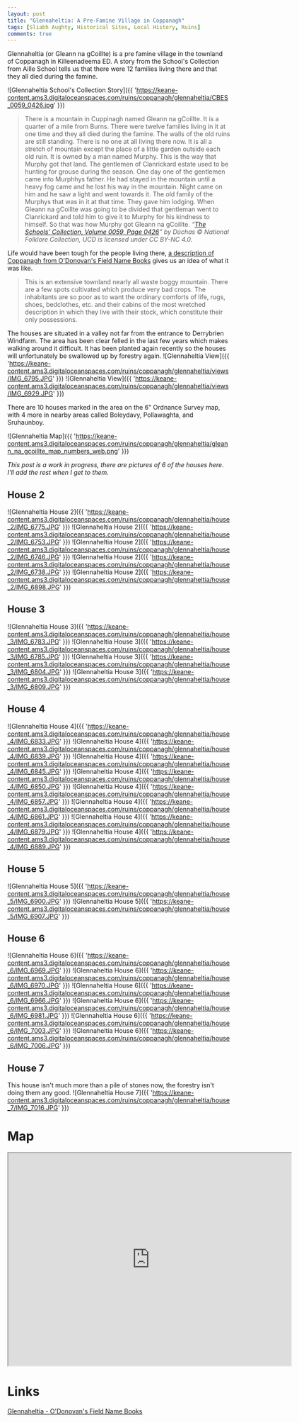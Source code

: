 ```yaml
---
layout: post
title: "Glennaheltia: A Pre-Famine Village in Coppanagh"
tags: [Sliabh Aughty, Historical Sites, Local History, Ruins]
comments: true
---
```


Glennaheltia (or Gleann na gCoillte) is a pre famine village in the townland of Coppanagh in Killeenadeema ED. A story from the School's Collection from Aille School tells us that there were 12 families living there and that they all died during the famine.

![Glennaheltia School's Collection Story]({{ 'https://keane-content.ams3.digitaloceanspaces.com/ruins/coppanagh/glennaheltia/CBES_0059_0426.jpg' }})

> There is a mountain in Cuppinagh named Gleann na gCoillte. It is a quarter of a mile from Burns. There were twelve families living in it at one time and they all died during the famine. The walls of the old ruins are still standing. There is no one at all living there now. It is all a stretch of mountain except the place of a little garden outside each old ruin. It is owned by a man named Murphy. This is the way that Murphy got that land. The gentlemen of Clanrickard estate used to be hunting for grouse during the season. One day one of the gentlemen came into Murphhys father. He had stayed in the mountain until a heavy fog came and he lost his way in the mountain. Night came on him and he saw a light and went towards it. The old family of the Murphys that was in it at that time. They gave him lodging. When Gleann na gCoillte was going to be divided that gentleman went to Clanrickard and told him to give it to Murphy for his kindness to himself. So that was how Murphy got Gleann na gCoillte.
*“[The Schools’ Collection, Volume 0059, Page 0426](https://www.duchas.ie/en/cbes/4583350/4581989/4606193)” by Dúchas © National Folklore Collection, UCD is licensed under CC BY-NC 4.0.*

Life would have been tough for the people living there, [a description of Coppanagh from O'Donovan's Field Name Books](http://places.webworld.org/place/24896) gives us an idea of what it was like.

> This is an extensive townland nearly all waste boggy mountain. There are a few spots cultivated which produce very bad crops. The inhabitants are so poor as to want the ordinary comforts of life, rugs, shoes, bedclothes, etc. and their cabins of the most wretched description in which they live with their stock, which constitute their only possessions.

The houses are situated in a valley not far from the entrance to Derrybrien Windfarm. The area has been clear felled in the last few years which makes walking around it difficult. It has been planted again recently so the houses will unfortunately be swallowed up by forestry again.
![Glennaheltia View]({{ 'https://keane-content.ams3.digitaloceanspaces.com/ruins/coppanagh/glennaheltia/views/IMG_6795.JPG' }})
![Glennaheltia View]({{ 'https://keane-content.ams3.digitaloceanspaces.com/ruins/coppanagh/glennaheltia/views/IMG_6929.JPG' }})

There are 10 houses marked in the area on the 6" Ordnance Survey map, with 4 more in nearby areas called Boleydavy, Pollawaghta, and Sruhaunboy.

![Glennaheltia Map]({{ 'https://keane-content.ams3.digitaloceanspaces.com/ruins/coppanagh/glennaheltia/gleann_na_gcoillte_map_numbers_web.png' }})

*This post is a work in progress, there are pictures of 6 of the houses here. I'll add the rest when I get to them.*

## House 2
![Glennaheltia House 2]({{ 'https://keane-content.ams3.digitaloceanspaces.com/ruins/coppanagh/glennaheltia/house_2/IMG_6775.JPG' }})
![Glennaheltia House 2]({{ 'https://keane-content.ams3.digitaloceanspaces.com/ruins/coppanagh/glennaheltia/house_2/IMG_6753.JPG' }})
![Glennaheltia House 2]({{ 'https://keane-content.ams3.digitaloceanspaces.com/ruins/coppanagh/glennaheltia/house_2/IMG_6746.JPG' }})
![Glennaheltia House 2]({{ 'https://keane-content.ams3.digitaloceanspaces.com/ruins/coppanagh/glennaheltia/house_2/IMG_6738.JPG' }})
![Glennaheltia House 2]({{ 'https://keane-content.ams3.digitaloceanspaces.com/ruins/coppanagh/glennaheltia/house_2/IMG_6898.JPG' }})

## House 3
![Glennaheltia House 3]({{ 'https://keane-content.ams3.digitaloceanspaces.com/ruins/coppanagh/glennaheltia/house_3/IMG_6783.JPG' }})
![Glennaheltia House 3]({{ 'https://keane-content.ams3.digitaloceanspaces.com/ruins/coppanagh/glennaheltia/house_3/IMG_6785.JPG' }})
![Glennaheltia House 3]({{ 'https://keane-content.ams3.digitaloceanspaces.com/ruins/coppanagh/glennaheltia/house_3/IMG_6804.JPG' }})
![Glennaheltia House 3]({{ 'https://keane-content.ams3.digitaloceanspaces.com/ruins/coppanagh/glennaheltia/house_3/IMG_6809.JPG' }})

## House 4
![Glennaheltia House 4]({{ 'https://keane-content.ams3.digitaloceanspaces.com/ruins/coppanagh/glennaheltia/house_4/IMG_6833.JPG' }})
![Glennaheltia House 4]({{ 'https://keane-content.ams3.digitaloceanspaces.com/ruins/coppanagh/glennaheltia/house_4/IMG_6839.JPG' }})
![Glennaheltia House 4]({{ 'https://keane-content.ams3.digitaloceanspaces.com/ruins/coppanagh/glennaheltia/house_4/IMG_6845.JPG' }})
![Glennaheltia House 4]({{ 'https://keane-content.ams3.digitaloceanspaces.com/ruins/coppanagh/glennaheltia/house_4/IMG_6850.JPG' }})
![Glennaheltia House 4]({{ 'https://keane-content.ams3.digitaloceanspaces.com/ruins/coppanagh/glennaheltia/house_4/IMG_6857.JPG' }})
![Glennaheltia House 4]({{ 'https://keane-content.ams3.digitaloceanspaces.com/ruins/coppanagh/glennaheltia/house_4/IMG_6861.JPG' }})
![Glennaheltia House 4]({{ 'https://keane-content.ams3.digitaloceanspaces.com/ruins/coppanagh/glennaheltia/house_4/IMG_6879.JPG' }})
![Glennaheltia House 4]({{ 'https://keane-content.ams3.digitaloceanspaces.com/ruins/coppanagh/glennaheltia/house_4/IMG_6889.JPG' }})

## House 5
![Glennaheltia House 5]({{ 'https://keane-content.ams3.digitaloceanspaces.com/ruins/coppanagh/glennaheltia/house_5/IMG_6900.JPG' }})
![Glennaheltia House 5]({{ 'https://keane-content.ams3.digitaloceanspaces.com/ruins/coppanagh/glennaheltia/house_5/IMG_6907.JPG' }})

## House 6
![Glennaheltia House 6]({{ 'https://keane-content.ams3.digitaloceanspaces.com/ruins/coppanagh/glennaheltia/house_6/IMG_6969.JPG' }})
![Glennaheltia House 6]({{ 'https://keane-content.ams3.digitaloceanspaces.com/ruins/coppanagh/glennaheltia/house_6/IMG_6970.JPG' }})
![Glennaheltia House 6]({{ 'https://keane-content.ams3.digitaloceanspaces.com/ruins/coppanagh/glennaheltia/house_6/IMG_6966.JPG' }})
![Glennaheltia House 6]({{ 'https://keane-content.ams3.digitaloceanspaces.com/ruins/coppanagh/glennaheltia/house_6/IMG_6981.JPG' }})
![Glennaheltia House 6]({{ 'https://keane-content.ams3.digitaloceanspaces.com/ruins/coppanagh/glennaheltia/house_6/IMG_7003.JPG' }})
![Glennaheltia House 6]({{ 'https://keane-content.ams3.digitaloceanspaces.com/ruins/coppanagh/glennaheltia/house_6/IMG_7006.JPG' }})

## House 7
This house isn't much more than a pile of stones now, the forestry isn't doing them any good.
![Glennaheltia House 7]({{ 'https://keane-content.ams3.digitaloceanspaces.com/ruins/coppanagh/glennaheltia/house_7/IMG_7016.JPG' }})

# Map
<iframe src="https://www.google.com/maps/d/embed?mid=1OwAW5yXUG1Blhe50Oa2QGaPmqpV9k6A_" width="640" height="480"></iframe>

# Links
[Glennaheltia - O'Donovan's Field Name Books](http://places.webworld.org/place/25189)